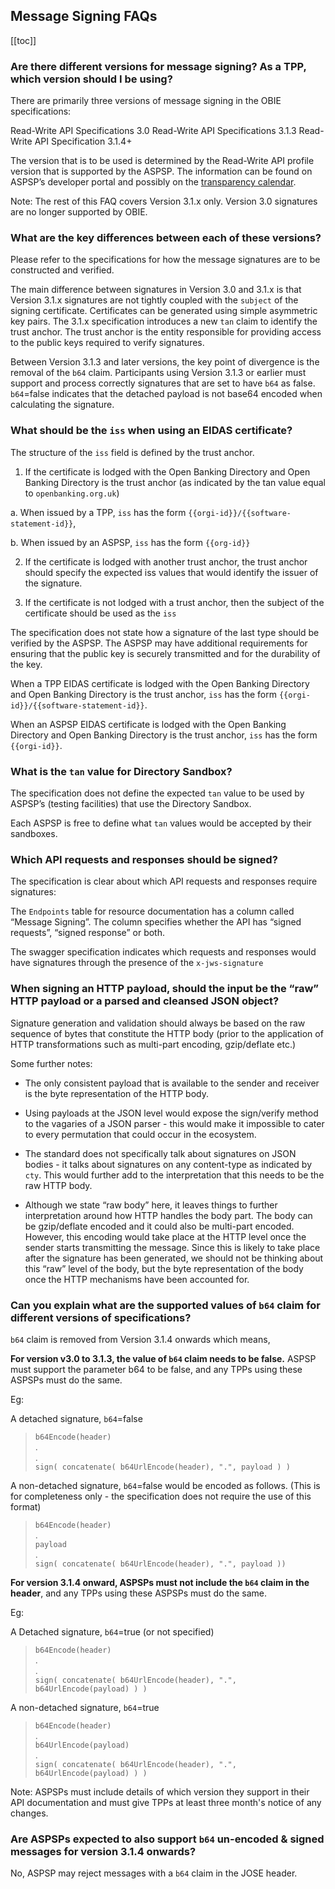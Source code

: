 ## Message Signing FAQs

[[toc]]


### **Are there different versions for message signing? As a TPP, which version should I be using?**
There are primarily three versions of message signing in the OBIE specifications:

Read-Write API Specifications 3.0
Read-Write API Specifications 3.1.3
Read-Write API Specification 3.1.4+

The version that is to be used is determined by the Read-Write API profile version that is supported by the ASPSP. The information can be found on ASPSP’s developer portal and possibly on the <a href="
https://openbanking.atlassian.net/wiki/spaces/AD/pages/1135346433/Transparency+Calendar
" class="external-link" rel="nofollow">transparency calendar</a>.

Note: The rest of this FAQ covers Version 3.1.x only. Version 3.0 signatures are no longer supported by OBIE.


### **What are the key differences between each of these versions?**
Please refer to the specifications for how the message signatures are to be constructed and verified.

The main difference between signatures in Version 3.0 and 3.1.x is that Version 3.1.x signatures are not tightly coupled with the `subject` of the signing certificate. Certificates can be generated using simple asymmetric key pairs. The 3.1.x specification introduces a new `tan` claim to identify the trust anchor. The trust anchor is the entity responsible for providing access to the public keys required to verify signatures.

Between Version 3.1.3 and later versions, the key point of divergence is the removal of the `b64` claim. Participants using Version 3.1.3 or earlier must support and process correctly signatures that are set to have `b64` as false. `b64`=false indicates that the detached payload is not base64 encoded when calculating the signature.


### **What should be the `iss` when using an EIDAS certificate?**
The structure of the `iss` field is defined by the trust anchor.

1. If the certificate is lodged with the Open Banking Directory and Open Banking Directory is the trust anchor (as indicated by the tan value equal to `openbanking.org.uk`)

a. When issued by a TPP, `iss` has the form `{{orgi-id}}/{{software-statement-id}}`,

b. When issued by an ASPSP, `iss` has the form `{{org-id}}`

2. If the certificate is lodged with another trust anchor, the trust anchor should specify the expected iss values that would identify the issuer of the signature.

3. If the certificate is not lodged with a trust anchor, then the subject of the certificate should be used as the `iss`

The specification does not state how a signature of the last type should be verified by the ASPSP. The ASPSP may have additional requirements for ensuring that the public key is securely transmitted and for the durability of the key.

When a TPP EIDAS certificate is lodged with the Open Banking Directory and Open Banking Directory is the trust anchor, `iss` has the form <span v-pre>`{{orgi-id}}/{{software-statement-id}}`</span>.

When an ASPSP EIDAS certificate is lodged with the Open Banking Directory and Open Banking Directory is the trust anchor, `iss` has the form <span v-pre>`{{orgi-id}}`</span>.


### **What is the `tan` value for Directory Sandbox?**
The specification does not define the expected `tan` value to be used by ASPSP’s (testing facilities) that use the Directory Sandbox. 

Each ASPSP is free to define what `tan` values would be accepted by their sandboxes.

### **Which API requests and responses should be signed?**
The specification is clear about which API requests and responses require signatures:

The `Endpoints` table for resource documentation has a column called “Message Signing”. The column specifies whether the API has “signed requests”, “signed response” or both.

The swagger specification indicates which requests and responses would have signatures through the presence of the `x-jws-signature`

### **When signing an HTTP payload, should the input be the “raw” HTTP payload or a parsed and cleansed JSON object?**

Signature generation and validation should always be based on the raw sequence of bytes that constitute the HTTP body (prior to the application of HTTP transformations such as multi-part encoding, gzip/deflate etc.)

Some further notes:

* The only consistent payload that is available to the sender and receiver is the byte representation of the HTTP body.

* Using payloads at the JSON level would expose the sign/verify method to the vagaries of a JSON parser - this would make it impossible to cater to every permutation that could occur in the ecosystem.

* The standard does not specifically talk about signatures on JSON bodies - it talks about signatures on any content-type as indicated by `cty`. This would further add to the interpretation that this needs to be the raw HTTP body.

* Although we state “raw body” here, it leaves things to further interpretation around how HTTP handles the body part. The body can be gzip/deflate encoded and it could also be multi-part encoded. However, this encoding would take place at the HTTP level once the sender starts transmitting the message. Since this is likely to take place after the signature has been generated, we should not be thinking about this “raw” level of the body, but the byte representation of the body once the HTTP mechanisms have been accounted for.

### **Can you explain what are the supported values of `b64` claim for different versions of specifications?**

`b64` claim is removed from Version 3.1.4 onwards which means,

**For version v3.0 to 3.1.3, the value of `b64` claim needs to be false.** ASPSP must support the parameter b64 to be false, and any TPPs using these ASPSPs must do the same.

Eg:

A detached signature, `b64`=false 

>`b64Encode(header)`<br>
>.<br>
>.<br>
>`sign( concatenate( b64UrlEncode(header), ".", payload ) )`<br>

A non-detached signature, `b64`=false would be encoded as follows. (This is for completeness only - the specification does not require the use of this format)

>`b64Encode(header)`<br>
>.<br>
>`payload`<br>
>.<br>
>`sign( concatenate( b64UrlEncode(header), ".", payload ))`<br>

**For version 3.1.4 onward, ASPSPs must not include the `b64` claim in the header**, and any TPPs using these ASPSPs must do the same.

Eg:

A Detached signature, `b64`=true (or not specified)

>`b64Encode(header)`<br>
>.<br>
>.<br>
>`sign( concatenate( b64UrlEncode(header), ".", b64UrlEncode(payload) ) )`<br>

A non-detached signature, `b64`=true

>`b64Encode(header)`<br>
>.<br>
>`b64UrlEncode(payload)`<br>
>.<br>
>`sign( concatenate( b64UrlEncode(header), ".", b64UrlEncode(payload) ) )`<br>

Note: ASPSPs must include details of which version they support in their API documentation and must give TPPs at least three month's notice of any changes.

### **Are ASPSPs expected to also support `b64` un-encoded & signed messages for version 3.1.4 onwards?**

No, ASPSP may reject messages with a `b64` claim in the JOSE header.
